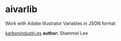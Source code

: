 # aivarlib
Work with Adobe Illustrator Variables in JSON format

[karbonindustri.es](http//karbonindustri.es "Karbon Industries website")
**author:** Shammel Lee
